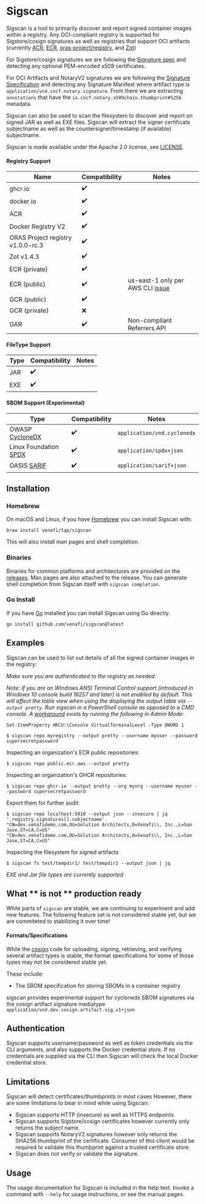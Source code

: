 # Sigscan

Sigscan is a tool to primarily discover and report signed container images within a registry.  Any OCI-compliant registry is supported for Sigstore/cosign signatures as well as registries that support OCI artifacts (currently [ACR](https://azure.microsoft.com/en-us/products/container-registry), [ECR](https://aws.amazon.com/ecr/), [oras-project/registry](https://github.com/oras-project/distribution/pkgs/container/registry), and [Zot](https://zotregistry.io))

For Sigstore/cosign signatures we are following the [Signature spec](https://github.com/sigstore/cosign/blob/main/specs/SIGNATURE_SPEC.md) and detecting any optional PEM-encoded x509 certificates.

For OCI Artifacts and NotaryV2 signatures we are following the [Signature Specification](https://github.com/notaryproject/notaryproject/blob/main/specs/signature-specification.md) and detecting any Signature Manifest where artifact type is `application/vnd.cncf.notary.signature`.  From there we are extracting `annotations` that have the `io.cncf.notary.x509chain.thumbprint#S256` metadata.

Sigscan can also be used to scan the filesystem to discover and report on signed JAR as well as EXE files.  Sigscan will extract the signer certificate subjectname as well as the countersigner/timestamp (if available) subjectname.

Sigscan is made available under the Apache 2.0 license, see [LICENSE](LICENSE).

#### Registry Support
| Name | Compatibility | Notes |
| ---- | --------- | ---- |
| ghcr.io | :heavy_check_mark: | |
| docker.io | :heavy_check_mark: | |
| ACR | :heavy_check_mark: | |
| Docker Registry V2 | :heavy_check_mark: | |
| ORAS Project registry v1.0.0-rc.3 | :heavy_check_mark: | |
| Zot v1.4.3 | :heavy_check_mark: | |
| ECR (private) | :heavy_check_mark: | |
| ECR (public) | :heavy_check_mark: | us-east-1 only per AWS CLI [issue](https://github.com/aws/aws-cli/issues/5917) |
| GCR (public) | :heavy_check_mark: | |
| GCR (private) | :x: | |
| GAR | :heavy_check_mark: | Non-compliant Referrers API |

#### FileType Support
| Type | Compatibility | Notes |
| ---- | ------------- | ----- |
| JAR  | :heavy_check_mark: | |
| EXE | :heavy_check_mark: | |

#### SBOM Support (Experimental)
| Type | Compatibility | Notes |
| ---- | ------------- | ----- |
| OWASP [CycloneDX](https://cyclonedx.org/) | :heavy_check_mark: | `application/vnd.cyclonedx` |
| Linux Foundation [SPDX](https://spdx.dev/) | :heavy_check_mark: | `application/spdx+json` |
| OASIS [SARIF](https://docs.oasis-open.org/sarif/sarif/v2.0/sarif-v2.0.html) | :heavy_check_mark: | `application/sarif+json` |

## Installation

### Homebrew

On macOS and Linux, if you have [Homebrew](https://brew.sh) you can install Sigscan with:

```shell
brew install venafi/tap/sigscan
```

This will also install man pages and shell completion.

### Binaries

Binaries for common platforms and architectures are provided on the [releases](https://github.com/venafi/sigscan/releases/latest).
Man pages are also attached to the release.
You can generate shell completion from Sigscan itself with `sigscan completion`.

### Go Install

If you have [Go](https://go.dev/) installed you can install Sigscan using Go directly.

```shell
go install github.com/venafi/sigscan@latest
```

## Examples

Sigscan can be used to list out details of all the signed container images in the registry:

*Make sure you are authenticated to the registry as needed.*

*Note: If you are on Windows ANSI Terminal Control support (introduced in Windows 10 console build 16257 and later) is not enabled by default.  This will affect the table view when using the displaying the output table via `--output pretty`.  Run sigscan in a PowerShell console as opposed to a CMD console.  A [workaround](https://github.com/rodaine/table/issues/18) exists by running the following in Admin Mode*:

`Set-ItemProperty HKCU:\Console VirtualTerminalLevel -Type DWORD 1`

```shell
$ sigscan repo myregistry --output pretty --username myuser --password supersecretpassword
```

Inspecting an organization's ECR public repositories:
```shell
$ sigscan repo public.ecr.aws --output pretty
```

Inspecting an organization's GHCR repositories:

```shell
$ sigscan repo ghcr.io --output pretty --org myorg --username myuser --password supersecretpassword
```

Export them for further audit:
```shell
$ sigscan repo localhost:5010 --output json --insecure | jq '.registry.signatures[].subjectname'
"CN=dev.venafidemo.com,OU=Solution Architects,O=Venafi\\, Inc.,L=San Jose,ST=CA,C=US"
"CN=dev.venafidemo.com,OU=Solution Architects,O=Venafi\\, Inc.,L=San Jose,ST=CA,C=US"
```

Inspecting the filesystem for signed artifacts
```shell
$ sigscan fs test/tempdir1/ test/tempdir2 --output json | jq
```

*EXE and Jar file types are currently supported*

## What ** is not ** production ready

While parts of `sigscan` are stable, we are continuing to experiment and add new features. The following feature set is not considered stable yet, but we are commiteted to stabilizing it over time!

#### Formats/Specifications

While the [cosign](https://github.com/sigstore/cosign) code for uploading, signing, retrieving, and verifying several artifact types is stable, the format specifications for some of those types may not be considered stable yet.

These include:

* The SBOM specification for storing SBOMs in a container registry

sigscan provides experimental support for cyclonedx SBOM signatures via the cosign artifact signature mediatype `application/vnd.dev.cosign.artifact.sig.v1+json`

## Authentication

Sigscan supports username/password as well as token credentials via the CLI arguments, and also supports the Docker credential store.  If no credentials are supplied via the CLI then Sigscan will check the local Docker credential store.

## Limitations

Sigscan will detect certificates/thumbprints in most cases
However, there are some limitations to bear in mind while using Sigscan:

- Sigscan supports HTTP (insecure) as well as HTTPS endpoints
- Sigscan supports Sigstore/cosign certificates however currently only returns the subject name.
- Sigscan supports NotaryV2 signatures however only returns the SHA256 thumbprint of the certificate.  Consumer of this client would be required to validate this thumbprint against a trusted certificate store.
- Sigscan does not verify or validate the signature.

## Usage

The usage documentation for Sigscan is included in the help text.
Invoke a command with `--help` for usage instructions, or see the manual pages.
